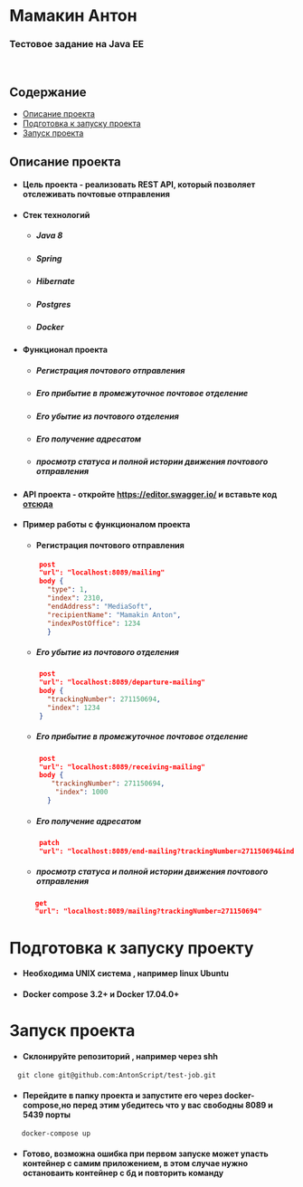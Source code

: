 # Мамакин Антон
### Тестовое задание на Java EE
<br>

## Содержание
+ [Описание проекта](#id_1)
+ [Подготовка к запуску проекта](#id_2)
+ [Запуск проекта](#id_3)



## Описание проекта <a name="id_1"></a>
* #### Цель проекта - реализовать REST API, который позволяет отслеживать почтовые отправления
* #### Стек технологий
    * ##### Java 8
    * ##### Spring   
    * ##### Hibernate  
    * ##### Postgres  
    * ##### Docker   
* #### Функционал проекта
    * ##### Регистрация почтового отправления
    * ##### Его прибытие в промежуточное почтовое отделение
    * ##### Его убытие из почтового отделения
    * ##### Его получение адресатом
    * ##### просмотр статуса и полной истории движения почтового отправления
* #### API проекта - откройте https://editor.swagger.io/ и вставьте код [отсюда](https://github.com/AntonScript/test-job/blob/develop/src/main/java/com/example/testjob/api/api.yaml)  
* #### Пример работы с функционалом проекта    
    * #### Регистрация почтового отправления
    ```json
        post
        "url": "localhost:8089/mailing" 
        body {
          "type": 1,
          "index": 2310,
          "endAddress": "MediaSoft",
          "recipientName": "Mamakin Anton",
          "indexPostOffice": 1234
          }
    ```

    * ##### Его убытие из почтового отделения
    ```json
        post
        "url": "localhost:8089/departure-mailing" 
        body {
          "trackingNumber": 271150694,
          "index": 1234
        }
    ```
    
    * ##### Его прибытие в промежуточное почтовое отделение 
    ```json
        post
        "url": "localhost:8089/receiving-mailing" 
        body {
           "trackingNumber": 271150694,
            "index": 1000
          }
    ```
    * ##### Его получение адресатом
    ```json
        patch
        "url": "localhost:8089/end-mailing?trackingNumber=271150694&index=1000"
    ```
    * ##### просмотр статуса и полной истории движения почтового отправления
     ```json
        get
        "url": "localhost:8089/mailing?trackingNumber=271150694"
    ```


# Подготовка к запуску проекту <a name="id_2"></a>
* #### Необходима UNIX система , например linux Ubuntu
* #### Docker compose 3.2+ и Docker 17.04.0+

# Запуск проекта <a name="id_3"></a>
* #### Склонируйте репозиторий , например через shh
```shell
  git clone git@github.com:AntonScript/test-job.git
```
* #### Перейдите в папку проекта и запустите его через docker-compose,но перед этим убедитесь что у вас свободны 8089 и 5439 порты
```shell
   docker-compose up
```
* #### Готово, возможна ошибка при первом запуске может упасть контейнер с самим приложением, в этом случае нужно остановаить контейнер с бд и повторить команду 
